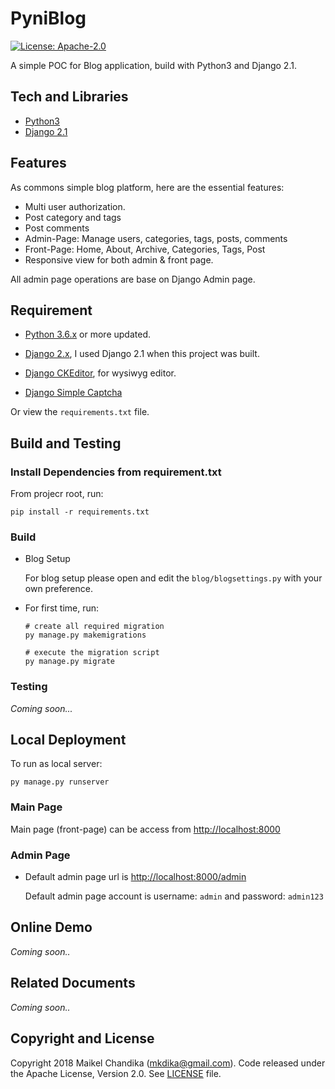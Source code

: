 # PyniBlog

[![License: Apache-2.0](https://img.shields.io/badge/license-Apache--2.0-green.svg)](/LICENSE)

A simple POC for Blog application, build with Python3 and Django 2.1.

## Tech and Libraries

- [Python3](https://www.python.org/)
- [Django 2.1](https://www.djangoproject.com/)

## Features

As commons simple blog platform, here are the essential features:

- Multi user authorization.
- Post category and tags
- Post comments
- Admin-Page: Manage users, categories, tags, posts, comments
- Front-Page: Home, About, Archive, Categories, Tags, Post
- Responsive view for both admin & front page.

All admin page operations are base on Django Admin page.

## Requirement

- [Python 3.6.x](https://www.python.org/downloads/) or more updated.

- [Django 2.x](https://docs.djangoproject.com/en/2.1/topics/install/), 
  I used Django 2.1 when this project was built.

- [Django CKEditor](https://github.com/django-ckeditor/django-ckeditor#installation), for wysiwyg editor.

- [Django Simple Captcha](https://django-simple-captcha.readthedocs.io/en/latest/usage.html)

Or view the `requirements.txt` file.

## Build and Testing

### Install Dependencies from requirement.txt

From projecr root, run:

```console
pip install -r requirements.txt
```

### Build

- Blog Setup

  For blog setup please open and edit the `blog/blogsettings.py` with your own preference.

- For first time, run:

  ```console
  # create all required migration
  py manage.py makemigrations

  # execute the migration script
  py manage.py migrate
  ```

### Testing

_Coming soon..._


## Local Deployment

To run as local server:

```console
py manage.py runserver
```

### Main Page

Main page (front-page) can be access from [http://localhost:8000](http://localhost:8000)

### Admin Page

- Default admin page url is [http://localhost:8000/admin](http://localhost:8000/admin)
  
  Default admin page account is username: `admin` and password: `admin123`

## Online Demo

_Coming soon.._

## Related Documents

_Coming soon.._

## Copyright and License

Copyright 2018 Maikel Chandika (mkdika@gmail.com). Code released under the
Apache License, Version 2.0. See [LICENSE](/LICENSE) file.
